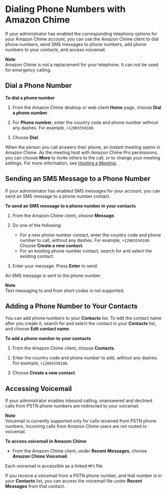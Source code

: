# Dialing Phone Numbers with Amazon Chime<a name="phone"></a>

If your administrator has enabled the corresponding telephony options for your Amazon Chime account, you can use the Amazon Chime client to dial phone numbers, send SMS messages to phone numbers, add phone numbers to your contacts, and access voicemail\.

**Note**  
Amazon Chime is not a replacement for your telephone\. It can not be used for emergency calling\.

## Dial a Phone Number<a name="dial-phone"></a>

**To dial a phone number**

1. From the Amazon Chime desktop or web client **Home** page, choose **Dial a phone number**\.

1. For **Phone number**, enter the country code and phone number without any dashes\. For example, `+12065550100`\.

1. Choose **Dial**\.

When the person you call answers their phone, an instant meeting opens in Amazon Chime\. As the meeting host with Amazon Chime Pro permissions, you can choose **More** to invite others to the call, or to change your meeting settings\. For more information, see [Hosting a Meeting](chime-organizer-call-controls.md)\.

## Sending an SMS Message to a Phone Number<a name="sms-phone"></a>

If your administrator has enabled SMS messages for your account, you can send an SMS message to a phone number contact\.

**To send an SMS message to a phone number in your contacts**

1. From the Amazon Chime client, choose **Message**\.

1. Do one of the following:
   + For a new phone number contact, enter the country code and phone number to call, without any dashes\. For example, `+12065550100`\. Choose **Create a new contact**\.
   + For an existing phone number contact, search for and select the existing contact\.

1. Enter your message\. Press **Enter** to send\.

An SMS message is sent to the phone number\.

**Note**  
Text messaging to and from short codes is not supported\.

## Adding a Phone Number to Your Contacts<a name="phone-contact"></a>

You can add phone numbers to your **Contacts** list\. To edit the contact name after you create it, search for and select the contact in your **Contacts** list, and choose **Edit contact name**\.

**To add a phone number to your contacts**

1. From the Amazon Chime client, choose **Contacts**\.

1. Enter the country code and phone number to add, without any dashes\. For example, `+12065550100`\.

1. Choose **Create a new contact**\.

## Accessing Voicemail<a name="vm"></a>

If your administrator enables inbound calling, unanswered and declined calls from PSTN phone numbers are redirected to your voicemail\.

**Note**  
Voicemail is currently supported only for calls received from PSTN phone numbers\. Incoming calls from Amazon Chime users are not routed to voicemail\.

**To access voicemail in Amazon Chime**
+ From the Amazon Chime client, under **Recent Messages**, choose **Amazon Chime Voicemail**\.

Each voicemail is accessible as a linked `MP3` file\.

If you receive a voicemail from a PSTN phone number, and that number is in your **Contacts** list, you can access the voicemail file under **Recent Messages** from that contact\.